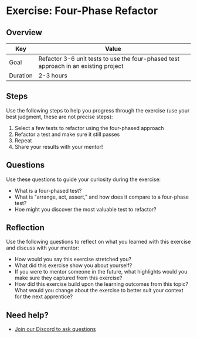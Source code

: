 # Exercise: Four-Phase Refactor

## Overview

| Key | Value |
| --- | --- |
| Goal | Refactor 3-6 unit tests to use the four-phased test approach in an existing project |
| Duration | 2-3 hours |

## Steps

Use the following steps to help you progress through the exercise (use your best judgment, these are not precise steps):

1. Select a few tests to refactor using the four-phased approach
2. Refactor a test and make sure it still passes
3. Repeat
4. Share your results with your mentor!

## Questions

Use these questions to guide your curiosity during the exercise:

- What is a four-phased test?
- What is "arrange, act, assert," and how does it compare to a four-phase test?
- Hoe might you discover the most valuable test to refactor?

## Reflection

Use the following questions to reflect on what you learned with this exercise and discuss with your mentor:

- How would you say this exercise stretched you? 
- What did this exercise show you about yourself?
- If you were to mentor someone in the future, what highlights would you make sure they captured from this exercise? 
- How did this exercise build upon the learning outcomes from this topic? What would you change about the exercise to better suit your context for the next apprentice?

## Need help?

- [Join our Discord to ask questions](https://discord.gg/bDVYvG3Czd)

